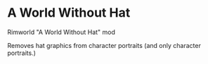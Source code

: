 # A World Without Hat
Rimworld "A World Without Hat" mod

Removes hat graphics from character portraits (and only character portraits.)